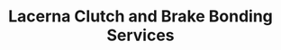 ---
title: "Lacerna Clutch and Brake Bonding Services"
url: /kidapawan/lacerna-clutch-and-brake-bonding-services/
shop: car repair
---